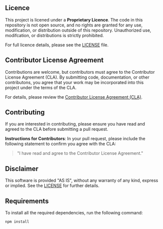 ## Licence

This project is licened under a **Proprietary Licence**.
The code in this repository is not open source, and no rights are granted for any use, modification, or distribution outside of this repository.
Unauthorized use, modifcation, or distributions is strictly prohibited.

For full licence details, please see the [LICENSE](license) file.

## Contributor License Agreement
Contributions are welcome, but contributors must agree to the Contributor License Agreement (CLA). By submitting code, documentation, or other contributons, you agree that your work may be incorporated into this project under the terms of the CLA.

For details, please review the [Contributor License Agreement (CLA)](CLA.md).

## Contributing
If you are interested in contributing, please ensure you have read and agreed to the CLA before submitting a pull request.

**Instructions for Contributors**:
In your pull request, please include the following statement to confirm you agree with the CLA:

> "I have read and agree to the Contributor License Agreement."

## Disclaimer
This software is provided "AS IS", without any warranty of any kind, express or implied. See the [LICENSE](license) for further details.

## Requirements
To install all the required dependencies, run the following command:

```bash
npm install
